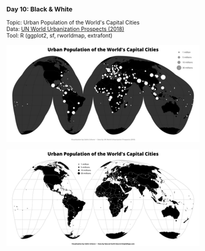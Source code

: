 ### Day 10: Black & White
Topic: Urban Population of the World's Capital Cities
<br>
Data: [UN World Urbanization Prospects (2018)](https://population.un.org/wup/)
<br>
Tool: R (ggplot2, sf, rworldmap, extrafont)
<br><br>
![./Day10_BlackWhite/BlackWhite_CapitalPop_grey.png](https://raw.githubusercontent.com/Z3tt/30DayMapChallenge/master/contributions/Day10_BlackWhite/BlackWhite_CapitalPop_grey.png)
<br><br>
![./Day10_BlackWhite/BlackWhite_CapitalPop_bw.png](https://raw.githubusercontent.com/Z3tt/30DayMapChallenge/master/contributions/Day10_BlackWhite/BlackWhite_CapitalPop_bw.png)

